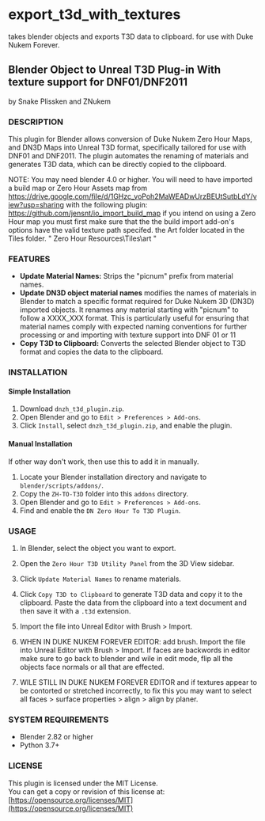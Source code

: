 # export_t3d_with_textures
takes blender objects and exports T3D data to clipboard. for use with Duke Nukem Forever.

## Blender Object to Unreal T3D Plug-in With texture support for DNF01/DNF2011  
by Snake Plissken and ZNukem

### DESCRIPTION

This plugin for Blender allows conversion of Duke Nukem Zero Hour Maps, and DN3D Maps into Unreal T3D format, specifically tailored for use with DNF01 and DNF2011. The plugin automates the renaming of materials and generates T3D data, which can be directly copied to the clipboard.

NOTE: You may need blender 4.0 or higher. You will need to have imported a build map or Zero Hour Assets map from https://drive.google.com/file/d/1GHzc_voPoh2MaWEADwUrzBEUtSutbLdY/view?usp=sharing with the following plugin:
https://github.com/jensnt/io_import_build_map
if you intend on using a Zero Hour map you must first make sure that the the build import add-on's options have the valid texture path specifed.
 the Art folder located in the Tiles folder. " Zero Hour Resources\Tiles\art " 

### FEATURES

- **Update Material Names:** Strips the "picnum" prefix from material names.
- **Update DN3D object material names**  modifies the names of materials in Blender to match a specific format required for Duke Nukem 3D (DN3D) imported objects. It renames any material starting with "picnum" to follow a XXXX_XXX format. This is particularly useful for ensuring that material names comply with expected naming conventions for further processing or and importing with texture support into DNF 01 or 11
- **Copy T3D to Clipboard:** Converts the selected Blender object to T3D format and copies the data to the clipboard.

### INSTALLATION

#### Simple Installation

1. Download `dnzh_t3d_plugin.zip`.
2. Open Blender and go to `Edit > Preferences > Add-ons`.
3. Click `Install`, select `dnzh_t3d_plugin.zip`, and enable the plugin.

#### Manual Installation
If other way don't work, then use this to add it in manually.

1. Locate your Blender installation directory and navigate to `blender/scripts/addons/`.
2. Copy the `ZH-TO-T3D` folder into this `addons` directory.
3. Open Blender and go to `Edit > Preferences > Add-ons`.
4. Find and enable the `DN Zero Hour To T3D Plugin`.

### USAGE

1. In Blender, select the object you want to export.
2. Open the `Zero Hour T3D Utility Panel` from the 3D View sidebar.
3. Click `Update Material Names` to rename materials.
4. Click `Copy T3D to Clipboard` to generate T3D data and copy it to the clipboard. Paste the data from the clipboard into a text document and then save it with a `.t3d` extension.
5. Import the file into Unreal Editor with Brush > Import.

6. WHEN IN DUKE NUKEM FOREVER EDITOR: add brush. Import the file into Unreal Editor with Brush > Import. If faces are backwords in editor make sure to go back to blender and wile in edit mode, flip
    all the objects face normals or all that are effected.
7. WILE STILL IN DUKE NUKEM FOREVER EDITOR and if textures appear to be contorted or stretched incorrectly, to fix this you may want to select all faces > surface properties > align > align by planer.

### SYSTEM REQUIREMENTS

- Blender 2.82 or higher
- Python 3.7+

### LICENSE

This plugin is licensed under the MIT License.  
You can get a copy or revision of this license at:  
[https://opensource.org/licenses/MIT](https://opensource.org/licenses/MIT)


